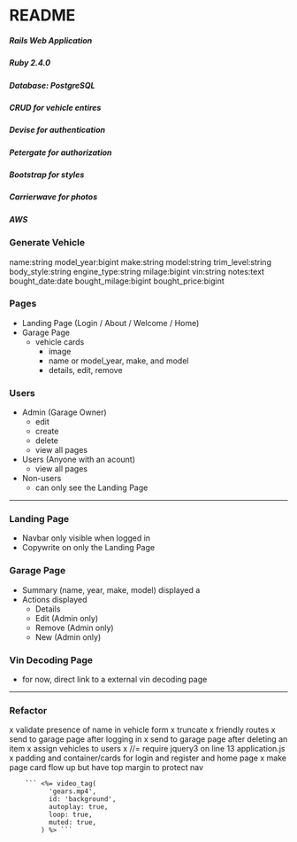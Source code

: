 # README

##### Rails Web Application
##### Ruby 2.4.0
##### Database: PostgreSQL
##### CRUD for vehicle entires
##### Devise for authentication
##### Petergate for authorization
##### Bootstrap for styles
##### Carrierwave for photos
##### AWS

### Generate Vehicle
name:string 
model_year:bigint 
make:string 
model:string 
trim_level:string 
body_style:string 
engine_type:string 
milage:bigint 
vin:string 
notes:text 
bought_date:date 
bought_milage:bigint 
bought_price:bigint


### Pages
* Landing Page (Login / About / Welcome / Home)
* Garage Page
  - vehicle cards
    - image
    - name or model_year, make, and model
    - details, edit, remove


### Users
* Admin (Garage Owner) 
    - edit
    - create
    - delete
    - view all pages
* Users (Anyone with an acount)
    - view all pages
* Non-users
    - can only see the Landing Page


---

### Landing Page
- Navbar only visible when logged in
- Copywrite on only the Landing Page


### Garage Page
- Summary (name, year, make, model) displayed a
- Actions displayed
    - Details
    - Edit (Admin only)
    - Remove (Admin only)
    - New (Admin only)


### Vin Decoding Page
- for now, direct link to a external vin decoding page


---


### Refactor
x validate presence of name in vehicle form
x truncate
x friendly routes
x send to garage page after logging in
x send to garage page after deleting an item
x assign vehicles to users
x //= require jquery3 on line 13 application.js
x padding and container/cards for login and register and home page
x make page card flow up but have top margin to protect nav


        ``` <%= video_tag(
              'gears.mp4',
              id: 'background',
              autoplay: true,
              loop: true,
              muted: true,
            ) %> ```
